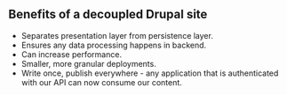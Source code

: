 ## Benefits of a decoupled Drupal site


- Separates presentation layer from persistence layer. <!-- .element: class="fragments" -->
- Ensures any data processing happens in backend. <!-- .element: class="fragment" -->
- Can increase performance. <!-- .element: class="fragment" -->
- Smaller, more granular deployments. <!-- .element: class="fragment" -->
- Write once, publish everywhere - any application that is authenticated with our API can now consume our content. <!-- .element: class="fragment" -->
